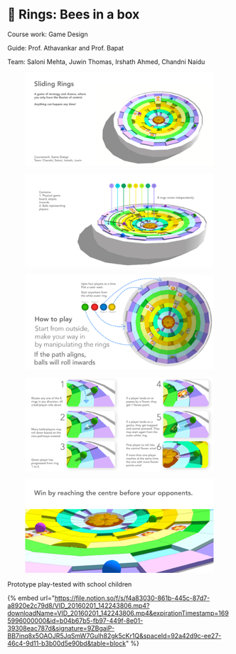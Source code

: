 # 🎯 Rings: Bees in a box

Course work: Game Design

Guide: Prof. Athavankar and Prof. Bapat

Team: Saloni Mehta, Juwin Thomas, Irshath Ahmed, Chandni Naidu

<figure><img src="../../.gitbook/assets/ch_1 (5).jpg" alt=""><figcaption></figcaption></figure>

<figure><img src="../../.gitbook/assets/ch_2 (4).jpg" alt=""><figcaption></figcaption></figure>

<figure><img src="../../.gitbook/assets/ch_3 (4).jpg" alt=""><figcaption></figcaption></figure>

<figure><img src="../../.gitbook/assets/ch_4 (4).jpg" alt=""><figcaption></figcaption></figure>

<figure><img src="../../.gitbook/assets/ch_5 (3).jpg" alt=""><figcaption></figcaption></figure>





Prototype play-tested with school children

{% embed url="https://file.notion.so/f/s/f4a83030-861b-445c-87d7-a8920e2c79d8/VID_20160201_142243806.mp4?downloadName=VID_20160201_142243806.mp4&expirationTimestamp=1695996000000&id=b04b67b5-fb97-449f-8e01-39308eac787d&signature=9ZBgaiP-BB7inq8x5OAOJR5JqSmW7GuIh82gk5cKr1Q&spaceId=92a42d9c-ee27-46c4-9d11-b3b00d5e90bd&table=block" %}
